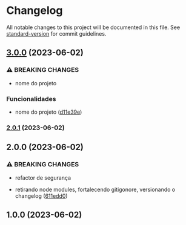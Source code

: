 # Changelog

All notable changes to this project will be documented in this file. See [standard-version](https://github.com/conventional-changelog/standard-version) for commit guidelines.

## [3.0.0](https://github.com/FabianaTavares/loiane.curso.angular24e5/compare/v2.0.1...v3.0.0) (2023-06-02)


### ⚠ BREAKING CHANGES

* nome do projeto

### Funcionalidades

* nome do projeto ([d11e39e](https://github.com/FabianaTavares/loiane.curso.angular24e5/commit/d11e39e3c931b41db475a353e4953beee26594cd))

### [2.0.1](https://github.com/FabianaTavares/loiane.curso.angular24e5/compare/v2.0.0...v2.0.1) (2023-06-02)

## 2.0.0 (2023-06-02)


### ⚠ BREAKING CHANGES

* refactor de segurança

* retirando node modules, fortalecendo gitigonore, versionando o changelog ([611edd0](https://github.com/FabianaTavares/loiane.curso.angular24e5/commit/611edd02994aa3388a090e6888119d727e318e20))

## 1.0.0 (2023-06-02)
